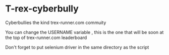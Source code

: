 # T-rex-cyberbully
Cyberbullies the kind trex-runner.com commuity

You can change the USERNAME variable , this is the one that will be soon at the top of trex-runner.com leaderboard

Don't forget to put selenium driver in the same directory as the script
